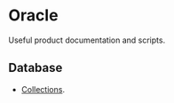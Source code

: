 # Oracle

Useful product documentation and scripts.

## Database

* [Collections](./database/collections.md).
